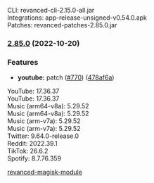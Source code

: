 CLI: revanced-cli-2.15.0-all.jar  
Integrations: app-release-unsigned-v0.54.0.apk  
Patches: revanced-patches-2.85.0.jar  

### [2.85.0](https://github.com/revanced/revanced-patches/compare/v2.84.1...v2.85.0) (2022-10-20)
### Features
* **youtube:**  patch ([#770](https://github.com/revanced/revanced-patches/issues/770)) ([478af6a](https://github.com/revanced/revanced-patches/commit/478af6ad54ffdf6f99abab35a84a4f50b59d28c8))

  
YouTube: 17.36.37  
YouTube: 17.36.37  
Music (arm64-v8a): 5.29.52  
Music (arm64-v8a): 5.29.52  
Music (arm-v7a): 5.29.52  
Music (arm-v7a): 5.29.52  
Twitter: 9.64.0-release.0  
Reddit: 2022.39.1  
TikTok: 26.6.2  
Spotify: 8.7.76.359  

[revanced-magisk-module](https://github.com/j-hc/revanced-magisk-module)  
